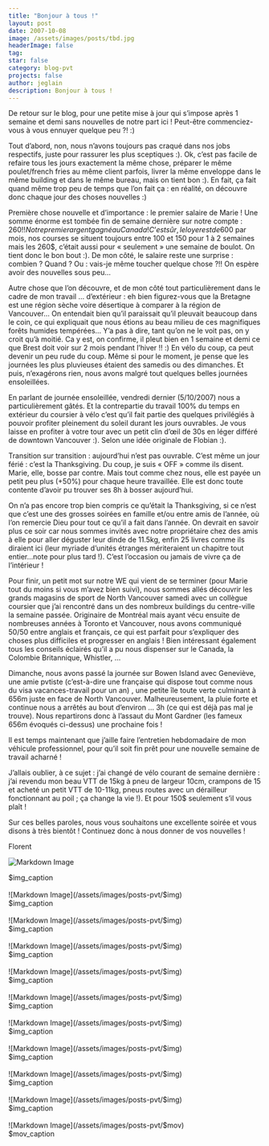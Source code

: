 ```yaml
---
title: "Bonjour à tous !"
layout: post
date: 2007-10-08
image: /assets/images/posts/tbd.jpg
headerImage: false
tag:
star: false
category: blog-pvt
projects: false
author: jeglain
description: Bonjour à tous !
---
```

De retour sur le blog, pour une petite mise à jour qui s’impose
après 1 semaine et demi sans nouvelles de notre part ici ! Peut-être
commenciez-vous à vous ennuyer quelque peu ?! :)

Tout d’abord, non, nous n’avons toujours pas craqué dans nos jobs
respectifs, juste pour rassurer les plus sceptiques :). Ok, c’est pas
facile de refaire tous les jours exactement la même chose, préparer le
même poulet/french fries au même client parfois, livrer la même
enveloppe dans le même building et dans le même bureau, mais on tient
bon :). En fait, ça fait quand même trop peu de temps que l’on fait
ça : en réalité, on découvre donc chaque jour des choses
nouvelles :)

Première chose nouvelle et d’importance : le premier salaire de
Marie ! Une somme énorme est tombée fin de semaine dernière sur
notre compte : 260$ !! Notre premier argent gagné au Canada !
C’est sûr, le loyer est de 600$ par mois, nos courses se situent
toujours entre 100 et 150 pour 1 à 2 semaines mais les 260$, c’était
aussi pour « seulement » une semaine de boulot. On tient donc le bon
bout :). De mon côté, le salaire reste une surprise : combien ?
Quand ? Ou : vais-je même toucher quelque chose ?!! On espère avoir
des nouvelles sous peu...

Autre chose que l’on découvre, et de mon côté tout
particulièrement dans le cadre de mon travail … d’extérieur : eh
bien figurez-vous que la Bretagne est une région sèche voire
désertique à comparer à la région de Vancouver… On entendait bien
qu’il paraissait qu’il pleuvait beaucoup dans le coin, ce qui
expliquait que nous étions au beau milieu de ces magnifiques forêts
humides tempérées… Y’a pas à dire, tant qu’on ne le voit pas,
on y croit qu’à moitié. Ca y est, on confirme, il pleut bien en 1
semaine et demi ce que Brest doit voir sur 2 mois pendant
l’hiver !! :) En vélo du coup, ca peut devenir un peu rude du coup.
Même si pour le moment, je pense que les journées les plus pluvieuses
étaient des samedis ou des dimanches. Et puis, n’exagérons rien,
nous avons malgré tout quelques belles journées ensoleillées.

En parlant de journée ensoleillée, vendredi dernier (5/10/2007) nous a
particulièrement gâtés. Et la contrepartie du travail 100% du temps
en extérieur du coursier à vélo c’est qu’il fait partie des
quelques privilégiés à pouvoir profiter pleinement du soleil durant
les jours ouvrables. Je vous laisse en profiter à votre tour avec un
petit clin d’œil de 30s en léger différé de downtown
Vancouver :). Selon une idée originale de Flobian :).

Transition sur transition : aujourd’hui n’est pas ouvrable. C’est
même un jour férié : c’est la Thanksgiving. Du coup, je suis
« OFF » comme ils disent. Marie, elle, bosse par contre. Mais tout
comme chez nous, elle est payée un petit peu plus (+50%) pour chaque
heure travaillée. Elle est donc toute contente d’avoir pu trouver ses
8h à bosser aujourd’hui.

On n’a pas encore trop bien compris ce qu’était la Thanksgiving, si
ce n’est que c’est une des grosses soirées en famille et/ou entre
amis de l’année, où l’on remercie Dieu pour tout ce qu’il a fait
dans l’année. On devrait en savoir plus ce soir car nous sommes
invités avec notre propriétaire chez des amis à elle pour aller
déguster leur dinde de 11.5kg, enfin 25 livres comme ils diraient ici
(leur myriade d’unités étranges mériteraient un chapitre tout
entier…note pour plus tard !). C’est l’occasion ou jamais de
vivre ça de l’intérieur !

Pour finir, un petit mot sur notre WE qui vient de se terminer (pour
Marie tout du moins si vous m’avez bien suivi), nous sommes allés
découvrir les grands magasins de sport de North Vancouver samedi avec
un collègue coursier que j’ai rencontré dans un des nombreux
buildings du centre-ville la semaine passée. Originaire de Montréal
mais ayant vécu ensuite de nombreuses années à Toronto et Vancouver,
nous avons communiqué 50/50 entre anglais et français, ce qui est
parfait pour s’expliquer des choses plus difficiles et progresser en
anglais ! Bien intéressant également tous les conseils éclairés
qu’il a pu nous dispenser sur le Canada, la Colombie Britannique,
Whistler, …

Dimanche, nous avons passé la journée sur Bowen Island avec
Geneviève, une amie pvtiste (c’est-à-dire une française qui dispose
tout comme nous du visa vacances-travail pour un an) , une petite île
toute verte culminant à 656m juste en face de North Vancouver.
Malheureusement, la pluie forte et continue nous a arrêtés au bout
d’environ … 3h (ce qui est déjà pas mal je trouve). Nous
repartirons donc à l’assaut du Mont Gardner (les fameux 656m
évoqués ci-dessus) une prochaine fois !

Il est temps maintenant que j’aille faire l’entretien hebdomadaire
de mon véhicule professionnel, pour qu’il soit fin prêt pour une
nouvelle semaine de travail acharné !

J’allais oublier, à ce sujet : j’ai changé de vélo courant de
semaine dernière : j’ai revendu mon beau VTT de 15kg à pneu de
largeur 10cm, crampons de 15 et acheté un petit VTT de 10-11kg, pneus
routes avec un dérailleur fonctionnant au poil ; ça change la
vie !). Et pour 150$ seulement s’il vous plaît !

Sur ces belles paroles, nous vous souhaitons une excellente soirée et
vous disons à très bientôt ! Continuez donc à nous donner de vos
nouvelles !

Florent 

![Markdown Image](/assets/images/posts-pvt/$img)
<figcaption class="caption">$img_caption</figcaption>
<br>
![Markdown Image](/assets/images/posts-pvt/$img)
<figcaption class="caption">$img_caption</figcaption>
<br>
![Markdown Image](/assets/images/posts-pvt/$img)
<figcaption class="caption">$img_caption</figcaption>
<br>
![Markdown Image](/assets/images/posts-pvt/$img)
<figcaption class="caption">$img_caption</figcaption>
<br>
![Markdown Image](/assets/images/posts-pvt/$img)
<figcaption class="caption">$img_caption</figcaption>
<br>
![Markdown Image](/assets/images/posts-pvt/$img)
<figcaption class="caption">$img_caption</figcaption>
<br>
![Markdown Image](/assets/images/posts-pvt/$img)
<figcaption class="caption">$img_caption</figcaption>
<br>
![Markdown Image](/assets/images/posts-pvt/$img)
<figcaption class="caption">$img_caption</figcaption>
<br>
![Markdown Image](/assets/images/posts-pvt/$img)
<figcaption class="caption">$img_caption</figcaption>
<br>
![Markdown Image](/assets/images/posts-pvt/$img)
<figcaption class="caption">$img_caption</figcaption>
<br>
![Markdown Image](/assets/images/posts-pvt/$mov)
<figcaption class="caption">$mov_caption</figcaption>
<br>
